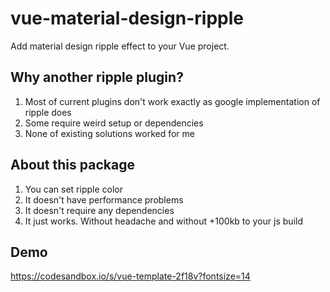 # vue-material-design-ripple

Add material design ripple effect to your Vue project.

## Why another ripple plugin?
1. Most of current plugins don't work exactly as google implementation of ripple does
2. Some require weird setup or dependencies
3. None of existing solutions worked for me

## About this package
1. You can set ripple color
2. It doesn't have performance problems
3. It doesn't require any dependencies
4. It just works. Without headache and without +100kb to your js build
## Demo
https://codesandbox.io/s/vue-template-2f18v?fontsize=14
